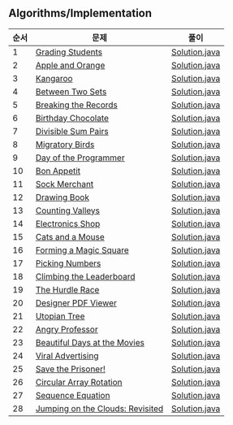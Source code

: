 ## Algorithms/Implementation
|순서|문제|풀이|
|---|---|---|
|1|[Grading Students](https://www.hackerrank.com/challenges/grading/problem)|[Solution.java](https://github.com/kim-junghun/HackerRank-solutions/blob/master/Practice/Algorithms/Implementation/Grading%20Students/Solution.java)|
|2|[Apple and Orange](https://www.hackerrank.com/challenges/apple-and-orange/problem)|[Solution.java](https://github.com/kim-junghun/HackerRank-solutions/blob/master/Practice/Algorithms/Implementation/Apple%20and%20Orange/Solution.java)|
|3|[Kangaroo](https://www.hackerrank.com/challenges/kangaroo/problem)|[Solution.java](https://github.com/kim-junghun/HackerRank-solutions/blob/master/Practice/Algorithms/Implementation/Kangaroo/Solution.java)|
|4|[Between Two Sets](https://www.hackerrank.com/challenges/between-two-sets/problem)|[Solution.java](https://github.com/kim-junghun/HackerRank-solutions/blob/master/Practice/Algorithms/Implementation/Between%20Two%20Sets/Solution.java)|
|5|[Breaking the Records](https://www.hackerrank.com/challenges/breaking-best-and-worst-records/problem)|[Solution.java](https://github.com/kim-junghun/HackerRank-solutions/blob/master/Practice/Algorithms/Implementation/Breaking%20the%20Records/Solution.java)|
|6|[Birthday Chocolate](https://www.hackerrank.com/challenges/the-birthday-bar/problem)|[Solution.java](https://github.com/kim-junghun/HackerRank-solutions/blob/master/Practice/Algorithms/Implementation/Birthday%20Chocolate/Solution.java)|
|7|[Divisible Sum Pairs](https://www.hackerrank.com/challenges/divisible-sum-pairs/problem)|[Solution.java](https://github.com/kim-junghun/HackerRank-solutions/blob/master/Practice/Algorithms/Implementation/Divisible%20Sum%20Pairs/Solution.java)|
|8|[Migratory Birds](https://www.hackerrank.com/challenges/migratory-birds/problem)|[Solution.java](https://github.com/kim-junghun/HackerRank-solutions/blob/master/Practice/Algorithms/Implementation/Migratory%20Birds/Solution.java)|
|9|[Day of the Programmer](https://www.hackerrank.com/challenges/day-of-the-programmer/problem)|[Solution.java](https://github.com/kim-junghun/HackerRank-solutions/blob/master/Practice/Algorithms/Implementation/Day%20of%20the%20Programmer/Solution.java)|
|10|[Bon Appetit](https://www.hackerrank.com/challenges/bon-appetit/problem)|[Solution.java](https://github.com/kim-junghun/HackerRank-solutions/blob/master/Practice/Algorithms/Implementation/Bon%20Appetit/Solution.java)|
|11|[Sock Merchant](https://www.hackerrank.com/challenges/sock-merchant/problem)|[Solution.java](https://github.com/kim-junghun/HackerRank-solutions/blob/master/Practice/Algorithms/Implementation/Sock%20Merchant/Solution.java)|
|12|[Drawing Book](https://www.hackerrank.com/challenges/drawing-book/problem)|[Solution.java](https://github.com/kim-junghun/HackerRank-solutions/blob/master/Practice/Algorithms/Implementation/Drawing%20Book/Solution.java)|
|13|[Counting Valleys](https://www.hackerrank.com/challenges/counting-valleys/problem)|[Solution.java](https://github.com/kim-junghun/HackerRank-solutions/blob/master/Practice/Algorithms/Implementation/Counting%20Valleys/Solution.java)|
|14|[Electronics Shop](https://www.hackerrank.com/challenges/electronics-shop/problem)|[Solution.java](https://github.com/kim-junghun/HackerRank-solutions/blob/master/Practice/Algorithms/Implementation/Electronics%20Shop/Solution.java)|
|15|[Cats and a Mouse](https://www.hackerrank.com/challenges/cats-and-a-mouse/problem)|[Solution.java](https://github.com/kim-junghun/HackerRank-solutions/blob/master/Practice/Algorithms/Implementation/Cats%20and%20a%20Mouse/Solution.java)|
|16|[Forming a Magic Square](https://www.hackerrank.com/challenges/magic-square-forming/problem)|[Solution.java](https://github.com/kim-junghun/HackerRank-solutions/blob/master/Practice/Algorithms/Implementation/Forming%20a%20Magic%20Square/Solution.java)|
|17|[Picking Numbers](https://www.hackerrank.com/challenges/picking-numbers/problem)|[Solution.java](https://github.com/kim-junghun/HackerRank-solutions/blob/master/Practice/Algorithms/Implementation/Picking%20Numbers/Solution.java)|
|18|[Climbing the Leaderboard](https://www.hackerrank.com/challenges/climbing-the-leaderboard/problem)|[Solution.java](https://github.com/kim-junghun/HackerRank-solutions/blob/master/Practice/Algorithms/Implementation/Climbing%20the%20Leaderboard/Solution.java)|
|19|[The Hurdle Race](https://www.hackerrank.com/challenges/the-hurdle-race/problem)|[Solution.java](https://github.com/kim-junghun/HackerRank-solutions/blob/master/Practice/Algorithms/Implementation/The%20Hurdle%20Race/Solution.java)|
|20|[Designer PDF Viewer](https://www.hackerrank.com/challenges/designer-pdf-viewer/problem)|[Solution.java](https://github.com/kim-junghun/HackerRank-solutions/blob/master/Practice/Algorithms/Implementation/Designer%20PDF%20Viewer/Solution.java)|
|21|[Utopian Tree](https://www.hackerrank.com/challenges/utopian-tree/problem)|[Solution.java](https://github.com/kim-junghun/HackerRank-solutions/blob/master/Practice/Algorithms/Implementation/Utopian%20Tree/Solution.java)|
|22|[Angry Professor](https://www.hackerrank.com/challenges/angry-professor/problem)|[Solution.java](https://github.com/kim-junghun/HackerRank-solutions/blob/master/Practice/Algorithms/Implementation/Angry%20Professor/Solution.java)|
|23|[Beautiful Days at the Movies](https://www.hackerrank.com/challenges/beautiful-days-at-the-movies/problem)|[Solution.java](https://github.com/kim-junghun/HackerRank-solutions/blob/master/Practice/Algorithms/Implementation/Beautiful%20Days%20at%20the%20Movies/Solution.java)|
|24|[Viral Advertising](https://www.hackerrank.com/challenges/strange-advertising/problem)|[Solution.java](https://github.com/kim-junghun/HackerRank-solutions/blob/master/Practice/Algorithms/Implementation/Viral%20Advertising/Solution.java)|
|25|[Save the Prisoner!](https://www.hackerrank.com/challenges/save-the-prisoner/problem)|[Solution.java](https://github.com/kim-junghun/HackerRank-solutions/blob/master/Practice/Algorithms/Implementation/Save%20the%20Prisoner!/Solution.java)|
|26|[Circular Array Rotation](https://www.hackerrank.com/challenges/circular-array-rotation/problem)|[Solution.java](https://github.com/kim-junghun/HackerRank-solutions/blob/master/Practice/Algorithms/Implementation/Circular%20Array%20Rotation/Solution.java)|
|27|[Sequence Equation](https://www.hackerrank.com/challenges/permutation-equation/problem)|[Solution.java](https://github.com/kim-junghun/HackerRank-solutions/blob/master/Practice/Algorithms/Implementation/Sequence%20Equation/Solution.java)|
|28|[Jumping on the Clouds: Revisited](https://www.hackerrank.com/challenges/jumping-on-the-clouds-revisited/problem)|[Solution.java](https://github.com/kim-junghun/HackerRank-solutions/blob/master/Practice/Algorithms/Implementation/Jumping%20on%20the%20Clouds%20Revisited/Solution.java)|